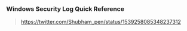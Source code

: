 ### Windows Security Log Quick Reference
> https://twitter.com/Shubham_pen/status/1539258085348237312   
